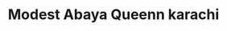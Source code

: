 ---
title: "Modest Abaya Queenn karachi"
url: /karachi/modest-abaya-queenn-karachi/
shop: clothes
---